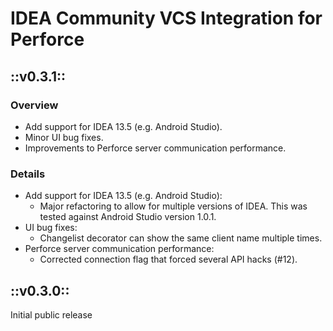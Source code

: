 # IDEA Community VCS Integration for Perforce

## ::v0.3.1::

### Overview

* Add support for IDEA 13.5 (e.g. Android Studio).
* Minor UI bug fixes.
* Improvements to Perforce server communication performance.

### Details

* Add support for IDEA 13.5 (e.g. Android Studio):
    * Major refactoring to allow for multiple versions of IDEA.
      This was tested against Android Studio version 1.0.1.
* UI bug fixes:
    * Changelist decorator can show the same client name multiple times.
* Perforce server communication performance:
    * Corrected connection flag that forced several API hacks (#12).


## ::v0.3.0::

Initial public release


